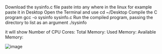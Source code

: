 Download the sysinfo.c file paste into any where in the linux 
for example paste it in Desktop 
Open the Terminal and use cd ~/Desktop
Compile the C program
gcc -o sysinfo sysinfo.c
Run the compiled program, passing the directory to list as an argument
./sysinfo   

it will show 
Number of CPU Cores:
Total Memory: 
Used Memory:
Available Memory:

![image](https://github.com/Prithivi2807/C_Project/assets/76246385/afb8db3f-2054-49fa-a029-d1d4d4e67d24)
